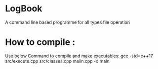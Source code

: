 # LogBook
A command line based programme for all types file operation

# How to compile :
Use below Command to compile and make executables:
gcc -std=c++17 src/execute.cpp src/classes.cpp maiin.cpp -o main 
